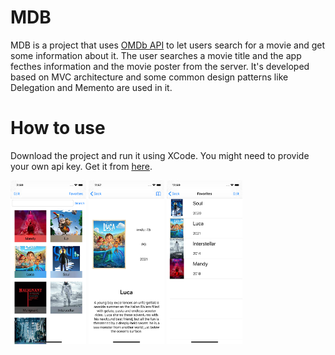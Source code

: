 
# MDB
MDB is a project that uses [OMDb API](http://www.omdbapi.com/) to let users search for a movie and get some information about it. 
The user searches a movie title and the app fecthes information and the movie poster from the server.
It's developed based on MVC architecture and some common design patterns like Delegation and Memento are used in it.

# How to use
Download the project and run it using XCode. You might need to provide your own api key. Get it from [here](http://www.omdbapi.com/apikey.aspx).

<p float="right">
    <img src="https://github.com/ali1901/MDB/blob/main/ScreenShots/FirstView.png" width="24%"/> 
    <img src="https://github.com/ali1901/MDB/blob/main/ScreenShots/DetailView.png" width="24%"/> 
    <img src="https://github.com/ali1901/MDB/blob/main/ScreenShots/FavoritesView.png" width="24%"/>
  </p>
